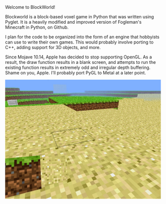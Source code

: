 Welcome to BlockWorld!

Blockworld is a block-based voxel game in Python that was written using Pyglet.
It is a heavily modified and improved version of Fogleman's Minecraft in Python, on Github.

I plan for the code to be organized into the form of an engine that hobbyists can use to write their own games. This would probably involve porting to C++,
adding support for 3D objects, and more.



Since Mojave 10.14, Apple has decided to stop supporting OpenGL. As a result, the draw function results in a blank screen, and attempts to run the existing function results in extremely odd and irregular depth buffering. Shame on you, Apple. I'll probably port PyGL to Metal at a later point.


<img src='https://github.com/godofecht/BlockWorld/blob/master/screenshots/image1.jpg'/>




